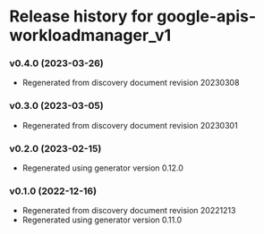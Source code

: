 # Release history for google-apis-workloadmanager_v1

### v0.4.0 (2023-03-26)

* Regenerated from discovery document revision 20230308

### v0.3.0 (2023-03-05)

* Regenerated from discovery document revision 20230301

### v0.2.0 (2023-02-15)

* Regenerated using generator version 0.12.0

### v0.1.0 (2022-12-16)

* Regenerated from discovery document revision 20221213
* Regenerated using generator version 0.11.0

